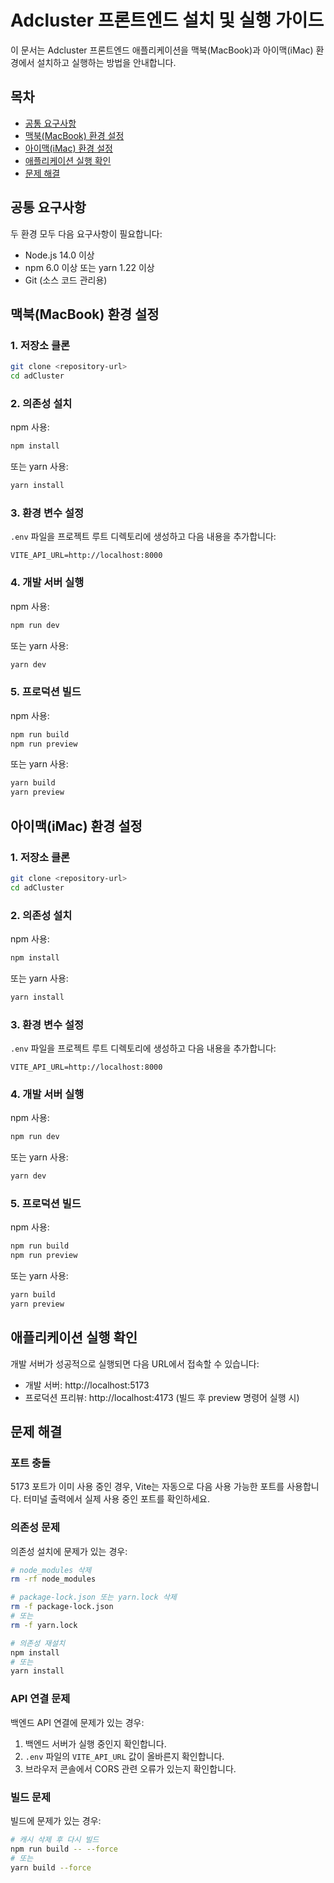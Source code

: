 # Adcluster 프론트엔드 설치 및 실행 가이드

이 문서는 Adcluster 프론트엔드 애플리케이션을 맥북(MacBook)과 아이맥(iMac) 환경에서 설치하고 실행하는 방법을 안내합니다.

## 목차

- [공통 요구사항](#공통-요구사항)
- [맥북(MacBook) 환경 설정](#맥북macbook-환경-설정)
- [아이맥(iMac) 환경 설정](#아이맥imac-환경-설정)
- [애플리케이션 실행 확인](#애플리케이션-실행-확인)
- [문제 해결](#문제-해결)

## 공통 요구사항

두 환경 모두 다음 요구사항이 필요합니다:

- Node.js 14.0 이상
- npm 6.0 이상 또는 yarn 1.22 이상
- Git (소스 코드 관리용)

## 맥북(MacBook) 환경 설정

### 1. 저장소 클론

```bash
git clone <repository-url>
cd adCluster
```

### 2. 의존성 설치

npm 사용:

```bash
npm install
```

또는 yarn 사용:

```bash
yarn install
```

### 3. 환경 변수 설정

`.env` 파일을 프로젝트 루트 디렉토리에 생성하고 다음 내용을 추가합니다:

```
VITE_API_URL=http://localhost:8000
```

### 4. 개발 서버 실행

npm 사용:

```bash
npm run dev
```

또는 yarn 사용:

```bash
yarn dev
```

### 5. 프로덕션 빌드

npm 사용:

```bash
npm run build
npm run preview
```

또는 yarn 사용:

```bash
yarn build
yarn preview
```

## 아이맥(iMac) 환경 설정

### 1. 저장소 클론

```bash
git clone <repository-url>
cd adCluster
```

### 2. 의존성 설치

npm 사용:

```bash
npm install
```

또는 yarn 사용:

```bash
yarn install
```

### 3. 환경 변수 설정

`.env` 파일을 프로젝트 루트 디렉토리에 생성하고 다음 내용을 추가합니다:

```
VITE_API_URL=http://localhost:8000
```

### 4. 개발 서버 실행

npm 사용:

```bash
npm run dev
```

또는 yarn 사용:

```bash
yarn dev
```

### 5. 프로덕션 빌드

npm 사용:

```bash
npm run build
npm run preview
```

또는 yarn 사용:

```bash
yarn build
yarn preview
```

## 애플리케이션 실행 확인

개발 서버가 성공적으로 실행되면 다음 URL에서 접속할 수 있습니다:

- 개발 서버: http://localhost:5173
- 프로덕션 프리뷰: http://localhost:4173 (빌드 후 preview 명령어 실행 시)

## 문제 해결

### 포트 충돌

5173 포트가 이미 사용 중인 경우, Vite는 자동으로 다음 사용 가능한 포트를 사용합니다. 터미널 출력에서 실제 사용 중인 포트를 확인하세요.

### 의존성 문제

의존성 설치에 문제가 있는 경우:

```bash
# node_modules 삭제
rm -rf node_modules

# package-lock.json 또는 yarn.lock 삭제
rm -f package-lock.json
# 또는
rm -f yarn.lock

# 의존성 재설치
npm install
# 또는
yarn install
```

### API 연결 문제

백엔드 API 연결에 문제가 있는 경우:

1. 백엔드 서버가 실행 중인지 확인합니다.
2. `.env` 파일의 `VITE_API_URL` 값이 올바른지 확인합니다.
3. 브라우저 콘솔에서 CORS 관련 오류가 있는지 확인합니다.

### 빌드 문제

빌드에 문제가 있는 경우:

```bash
# 캐시 삭제 후 다시 빌드
npm run build -- --force
# 또는
yarn build --force
```